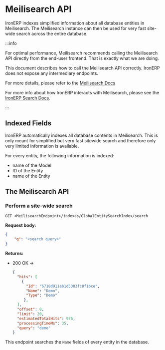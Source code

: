 # Meilisearch API

IronERP indexes simplified information about all database entities in 
Meilisearch. The Meilisearch instance can then be used for very fast site-wide
search across the entire database.

:::info

For optimal performance, Meilisearch recommends calling the Meilisearch API
directly from the end-user frontend. That is exactly what we are doing.

This document describes how to call the Meilisearch API correctly. IronERP
does not expose any intermediary endpoints.

For more details, please refer to the 
[Meilisearch Docs](https://www.meilisearch.com/docs)

For more info about how IronERP interacts with Meilisearch, please see the
[IronERP Search Docs](/docs/engine/components/search).

:::

## Indexed Fields

IronERP automatically indexes all database contents in Meilisearch. This is only
meant for simplified but very fast sitewide search and therefore only very
limited information is available.

For every entity, the following information is indexed:

 - name of the Model
 - ID of the Entity
 - name of the Entity

## The Meilisearch API

### Perform a site-wide search

`GET <MeilisearchEndpoint>/indexes/GlobalEntitySearchIndex/search`

**Request body:**

```json
{
    "q": "<search query>"
}
```

**Returns:**

 - 200 OK -> 
   ```json
   {
     "hits": [
       {
         "Id": "6718d911eb1d5383fc8f1bce",
         "Name": "Demo",
         "Type": "Demo"
        },
     ],
     "offset": 0,
     "limit": 20,
     "estimatedTotalHits": 976,
     "processingTimeMs": 35,
     "query": "demo"
   }
   ```

This endpoint searches the `Name` fields of every entity in the database.
